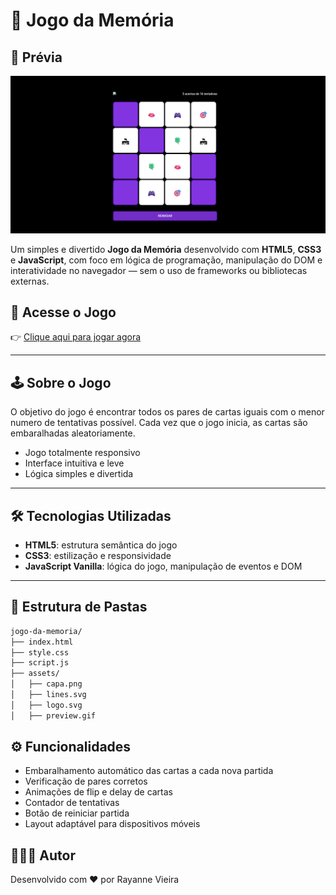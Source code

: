 # 🧠 Jogo da Memória

## 📸 Prévia

![Preview do Jogo](/assets/capa.png)

Um simples e divertido **Jogo da Memória** desenvolvido com **HTML5**, **CSS3** e **JavaScript**, com foco em lógica de programação, manipulação do DOM e interatividade no navegador — sem o uso de frameworks ou bibliotecas externas.

## 🚀 Acesse o Jogo

👉 [Clique aqui para jogar agora](https://rayy-main.github.io/jogo-memoria/)

---

## 🕹️ Sobre o Jogo

O objetivo do jogo é encontrar todos os pares de cartas iguais com o menor numero de tentativas possível. Cada vez que o jogo inicia, as cartas são embaralhadas aleatoriamente.

- Jogo totalmente responsivo
- Interface intuitiva e leve
- Lógica simples e divertida

---

## 🛠️ Tecnologias Utilizadas

- **HTML5**: estrutura semântica do jogo
- **CSS3**: estilização e responsividade
- **JavaScript Vanilla**: lógica do jogo, manipulação de eventos e DOM

---

## 📁 Estrutura de Pastas

```bash
jogo-da-memoria/
├── index.html
├── style.css
├── script.js
├── assets/
│   ├── capa.png
│   ├── lines.svg
│   ├── logo.svg
│   ├── preview.gif
```


## ⚙️ Funcionalidades

- Embaralhamento automático das cartas a cada nova partida
- Verificação de pares corretos
- Animações de flip e delay de cartas
- Contador de tentativas
- Botão de reiniciar partida
- Layout adaptável para dispositivos móveis

## 💁🏻‍♀️ Autor
Desenvolvido com ❤️ por Rayanne Vieira